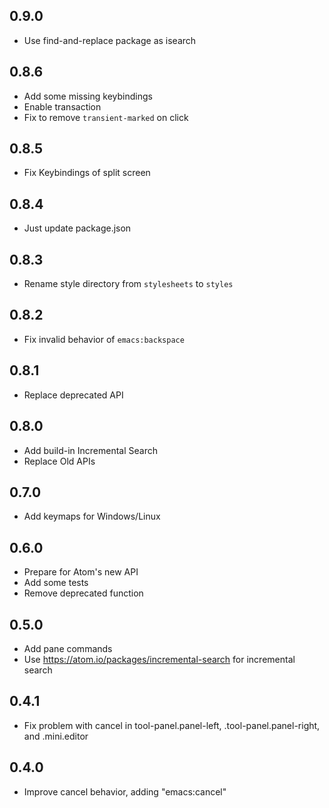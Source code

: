 ## 0.9.0
* Use find-and-replace package as isearch

## 0.8.6
* Add some missing keybindings
* Enable transaction
* Fix to remove `transient-marked` on click

## 0.8.5
* Fix Keybindings of split screen

## 0.8.4
* Just update package.json

## 0.8.3
* Rename style directory from `stylesheets` to `styles`

## 0.8.2
* Fix invalid behavior of `emacs:backspace`

## 0.8.1
* Replace deprecated API

## 0.8.0
* Add build-in Incremental Search
* Replace Old APIs

## 0.7.0
* Add keymaps for Windows/Linux

## 0.6.0
* Prepare for Atom's new API
* Add some tests
* Remove deprecated function

## 0.5.0
* Add pane commands
* Use https://atom.io/packages/incremental-search for incremental search

## 0.4.1
* Fix problem with cancel in tool-panel.panel-left, .tool-panel.panel-right, and .mini.editor

## 0.4.0
* Improve cancel behavior, adding "emacs:cancel"
